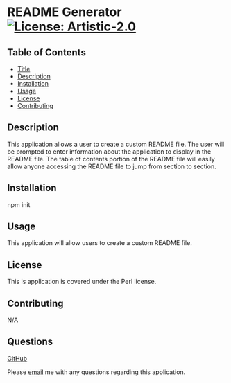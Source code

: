
# README Generator [![License: Artistic-2.0](https://img.shields.io/badge/License-Perl-0298c3.svg)](https://opensource.org/licenses/Artistic-2.0) <a id="title"></a>

## Table of Contents
- [Title](#title)
- [Description](#description)
- [Installation](#installation)
- [Usage](#usage)
- [License](#license)
- [Contributing](#contributing)

## Description
This application allows a user to create a custom README file. The user will be prompted to enter information about the application to display in the README file. The table of contents portion of the README file will easily allow anyone accessing the README file to jump from section to section.  <a id="description"></a>

## Installation
npm init<a id="installation"></a>

## Usage
This application will allow users to create a custom README file.  <a id="usage"></a>

## License
This is application is covered under the Perl license. <a id="license"></a>

## Contributing
N/A <a id="contributing"></a>

## Questions
[GitHub](https://www.github.com/annaperlack) 

Please [email](mailto:annaperlack@gmail.com) me with any questions regarding this application.
